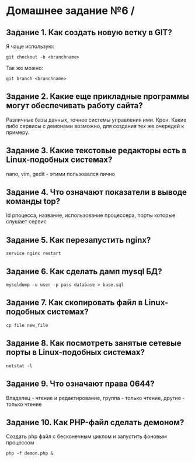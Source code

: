 # Домашнее задание №6 /

## Задание 1. Как создать новую ветку в GIT?

Я чаще использую:

```git checkout -b <branchname>```

Так же можно:

```git branch <branchname>```

## Задание 2. Какие еще прикладные программы могут обеспечивать работу сайта?

Различные базы данных, точнее системы управления ими. Крон. Какие либо сервисы с демонами возможно, для создания тех же очередей к примеру.

## Задание 3. Какие текстовые редакторы есть в Linux-подобных системах?

nano, vim, gedit - этими пользовался лично

## Задание 4. Что означают показатели в выводе команды top?

Id рпоцесса, название, использование процессера, порты которые слушает сервис

## Задание 5. Как перезапустить nginx?

```service nginx restart```

## Задание 6. Как сделать дамп mysql БД?

```mysqldump -u user -p pass database > base.sql```

## Задание 7. Как скопировать файл в Linux-подобных системах?

```cp file new_file```

## Задание 8. Как посмотреть занятые сетевые порты в Linux-подобных системах?

```netstat -l```

## Задание 9. Что означают права 0644?

Владелец - чтение и редактирование, группа - только чтение, другие - только чтение

## Задание 10. Как PHP-файл сделать демоном?

Создать php файл с бесконечным циклом и запустить фоновым процессом

```php -f demon.php &```